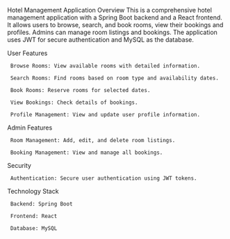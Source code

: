 Hotel Management Application
Overview
This is a comprehensive hotel management application with a Spring Boot backend and a React frontend. 
It allows users to browse, search, and book rooms, view their bookings and profiles. 
Admins can manage room listings and bookings. 
The application uses JWT for secure authentication and MySQL as the database.


User Features

     Browse Rooms: View available rooms with detailed information.

     Search Rooms: Find rooms based on room type and availability dates.

     Book Rooms: Reserve rooms for selected dates.

     View Bookings: Check details of bookings.

     Profile Management: View and update user profile information.

Admin Features

     Room Management: Add, edit, and delete room listings.

     Booking Management: View and manage all bookings.

Security

     Authentication: Secure user authentication using JWT tokens.

Technology Stack

     Backend: Spring Boot
     
     Frontend: React
     
     Database: MySQL
